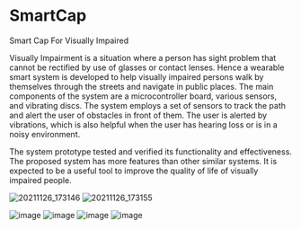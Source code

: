 # SmartCap
Smart Cap For Visually Impaired

Visually Impairment is a situation where a person has sight problem that cannot be rectified by use of glasses or contact lenses.
Hence a wearable smart system is developed to help visually impaired persons walk by themselves through the streets and navigate in public places. The main components of the system are a microcontroller board, various sensors, and vibrating discs. The system employs a set of sensors to track the path and alert the user of obstacles in front of them. The user is alerted by vibrations, which is also helpful when the user has hearing loss or is in a noisy environment.

The system prototype tested and verified its functionality and effectiveness. The proposed system has more features than other similar systems. It is expected to be a useful tool to improve the quality of life of visually impaired people.

![20211126_173146](https://user-images.githubusercontent.com/63497314/187138691-c27b8a71-e211-4799-bae5-810fc1218d6a.jpg)
![20211126_173155](https://user-images.githubusercontent.com/63497314/187138705-f71e8b07-52ad-4c4d-a39e-81ca451e8c7b.jpg)


![image](https://user-images.githubusercontent.com/63497314/187137641-e13a21ac-ec27-4515-a697-3bdca2f466ea.png)
![image](https://user-images.githubusercontent.com/63497314/187137710-e67df46d-395f-4643-ba05-57217bd8230e.png)
![image](https://user-images.githubusercontent.com/63497314/187137737-e8ee0cf5-578a-4f70-8652-7552f4c6393c.png)
![image](https://user-images.githubusercontent.com/63497314/187137777-5adbdc75-c233-4cf3-bf3f-86c563e00a46.png)
